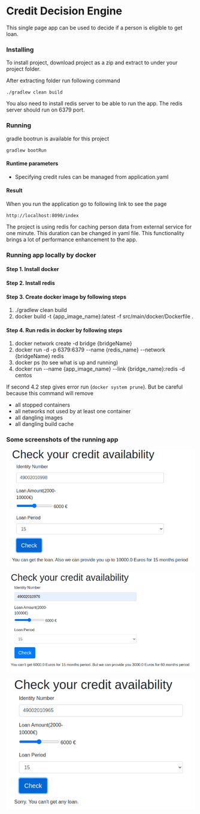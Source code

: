 # Credit Decision Engine
This single page app can be used to decide if a person is eligible to get loan.

### Installing

To install project, download project as a zip and extract to under your project folder. 

After extracting folder run following command

```
./gradlew clean build
```

You also need to install redis server to be able to run the app. The redis server should run on 6379 port.

### Running

gradle bootrun is available for this project
```
gradlew bootRun
```

#### Runtime parameters
* Specifying credit rules can be managed from application.yaml

#### Result
When you run the application go to following link to see the page
```
http://localhost:8090/index
```

The project is using redis for caching person data from external service for one minute. This duration can be changed in yaml file.
This functionality brings a lot of performance enhancement to the app.


### Running app locally by docker

#### Step 1. Install docker
#### Step 2. Install redis
#### Step 3. Create docker image by following steps
1. ./gradlew clean build
2. docker build -t {app_image_name}:latest -f src/main/docker/Dockerfile .

#### Step 4. Run redis in docker by following steps
1. docker network create -d bridge {bridgeName}
2. docker run -d -p 6379:6379 --name {redis_name} --network {bridgeName} redis 
3. docker ps (to see what is up and running)
4. docker run --name {app_image_name} --link {bridge_name}:redis -d centos

If second 4.2 step gives error run (`docker system prune`). But be careful because this command will remove
  - all stopped containers
  - all networks not used by at least one container
  - all dangling images
  - all dangling build cache

### Some screenshots of the running app

![](./screenshots/user_can_get_higher_loan.png)

![](./screenshots/user_can_get_lower_loan.png)

![](./screenshots/user_cant_get_any_loan.png)
